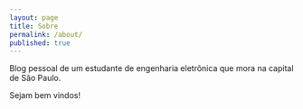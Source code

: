 ```yaml
---
layout: page
title: Sobre
permalink: /about/
published: true
---
```


Blog pessoal de um estudante de engenharia eletrônica que mora na capital de São Paulo. 

Sejam bem vindos!
